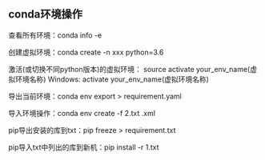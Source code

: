 ## conda环境操作

查看所有环境：conda info -e

创建虚拟环境：conda create -n xxx python=3.6

激活(或切换不同python版本)的虚拟环境：
							source activate your_env_name(虚拟环境名称)
							Windows: activate your_env_name(虚拟环境名称)

导出当前环境：conda env export > requirement.yaml

导入环境操作：conda env create -f 2.txt  .xml

pip导出安装的库到txt：pip freeze > requirement.txt

pip导入txt中列出的库到新机：pip install -r 1.txt

